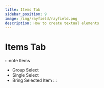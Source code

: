 ```yaml
---
title: Items Tab
sidebar_position: 9
image: /img/rayfield/rayfield.png
description: How to create textual elements
---
```


# Items Tab

:::note Items
- Group Select
- Single Select
- Bring Selected Item
:::

